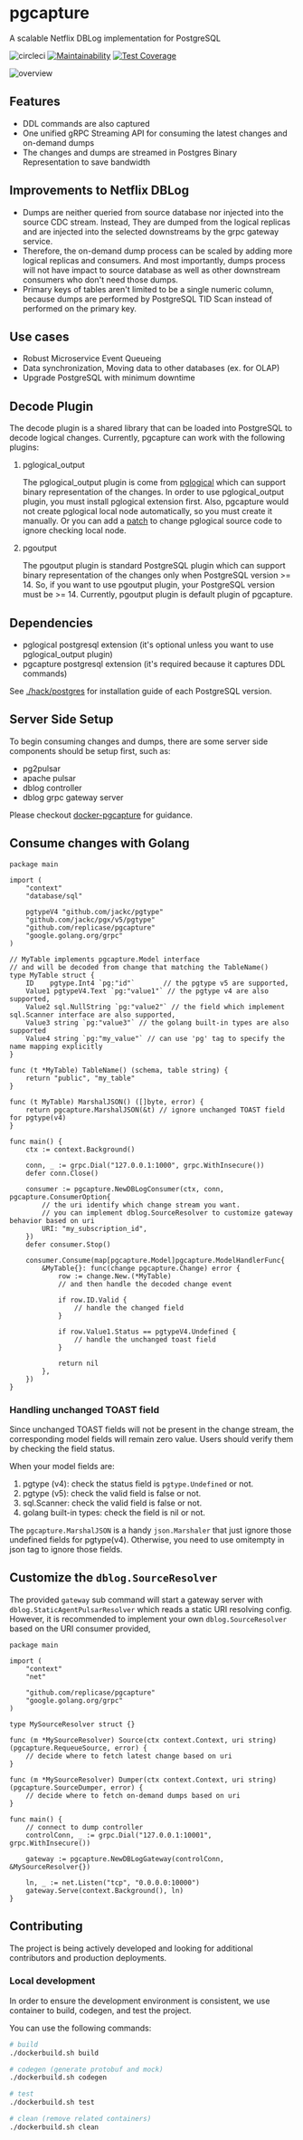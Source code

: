 # pgcapture

A scalable Netflix DBLog implementation for PostgreSQL

![circleci](https://circleci.com/gh/replicase/pgcapture.svg?style=shield)
[![Maintainability](https://api.codeclimate.com/v1/badges/efd0f50a92233b34ae5e/maintainability)](https://codeclimate.com/github/rueian/pgcapture/maintainability)
[![Test Coverage](https://api.codeclimate.com/v1/badges/efd0f50a92233b34ae5e/test_coverage)](https://codeclimate.com/github/rueian/pgcapture/test_coverage)

![overview](./hack/images/overview.png)

## Features
* DDL commands are also captured
* One unified gRPC Streaming API for consuming the latest changes and on-demand dumps
* The changes and dumps are streamed in Postgres Binary Representation to save bandwidth

## Improvements to Netflix DBLog
* Dumps are neither queried from source database nor injected into the source CDC stream.
  Instead, They are dumped from the logical replicas and are injected into the selected downstreams by the grpc gateway service.
* Therefore, the on-demand dump process can be scaled by adding more logical replicas and consumers.
  And most importantly, dumps process will not have impact to source database as well as other downstream consumers who don't need those dumps.   
* Primary keys of tables aren't limited to be a single numeric column, because dumps are performed by PostgreSQL TID Scan instead of performed on the primary key.
  
## Use cases
* Robust Microservice Event Queueing
* Data synchronization, Moving data to other databases (ex. for OLAP)
* Upgrade PostgreSQL with minimum downtime

## Decode Plugin
The decode plugin is a shared library that can be loaded into PostgreSQL to decode logical changes.
Currently, pgcapture can work with the following plugins:
1. pglogical_output 

     The pglogical_output plugin is come from [pglogical](https://github.com/2ndQuadrant/pglogical) which can support binary representation of the changes. In order to use pglogical_output plugin, you must install pglogical extension first. Also, pgcapture would not create pglogical local node automatically, so you must create it manually. Or you can add a [patch](hack/postgres/14/pglogical/pglogical.patch) to change pglogical source code to ignore checking local node.

2. pgoutput

     The pgoutput plugin is standard PostgreSQL plugin which can support binary representation of the changes only when PostgreSQL version >= 14. So, if you want to use pgoutput plugin, your PostgreSQL version must be >= 14. Currently, pgoutput plugin is default plugin of pgcapture.

## Dependencies
* pglogical postgresql extension (it's optional unless you want to use pglogical_output plugin)
* pgcapture postgresql extension (it's required because it captures DDL commands)

See [./hack/postgres](./hack/postgres) for installation guide of each PostgreSQL version.

## Server Side Setup

To begin consuming changes and dumps, there are some server side components should be setup first, such as:

* pg2pulsar
* apache pulsar
* dblog controller
* dblog grpc gateway server

Please checkout [docker-pgcapture](https://github.com/replicase/docker-pgcapture) for guidance.

## Consume changes with Golang

```golang
package main

import (
    "context"
    "database/sql"

    pgtypeV4 "github.com/jackc/pgtype"
    "github.com/jackc/pgx/v5/pgtype"
    "github.com/replicase/pgcapture"
    "google.golang.org/grpc"
)

// MyTable implements pgcapture.Model interface
// and will be decoded from change that matching the TableName()
type MyTable struct {
    ID    pgtype.Int4 `pg:"id"`       // the pgtype v5 are supported, 
    Value1 pgtypeV4.Text `pg:"value1"` // the pgtype v4 are also supported,
    Value2 sql.NullString `pg:"value2"` // the field which implement sql.Scanner interface are also supported,
    Value3 string `pg:"value3"` // the golang built-in types are also supported 
    Value4 string `pg:"my_value"` // can use 'pg' tag to specify the name mapping explicitly
}

func (t *MyTable) TableName() (schema, table string) {
    return "public", "my_table"
}

func (t MyTable) MarshalJSON() ([]byte, error) {
    return pgcapture.MarshalJSON(&t) // ignore unchanged TOAST field for pgtype(v4)
}

func main() {
    ctx := context.Background()

    conn, _ := grpc.Dial("127.0.0.1:1000", grpc.WithInsecure())
    defer conn.Close()

    consumer := pgcapture.NewDBLogConsumer(ctx, conn, pgcapture.ConsumerOption{
        // the uri identify which change stream you want.
        // you can implement dblog.SourceResolver to customize gateway behavior based on uri
        URI: "my_subscription_id", 
    })
    defer consumer.Stop()

    consumer.Consume(map[pgcapture.Model]pgcapture.ModelHandlerFunc{
        &MyTable{}: func(change pgcapture.Change) error {
            row := change.New.(*MyTable) 
            // and then handle the decoded change event
			
            if row.ID.Valid {
                // handle the changed field
            }

            if row.Value1.Status == pgtypeV4.Undefined {
                // handle the unchanged toast field
            }

            return nil
        },
    })
}
```

### Handling unchanged TOAST field

Since unchanged TOAST fields will not be present in the change stream, the corresponding model fields will remain zero value.
Users should verify them by checking the field status.

When your model fields are:
1. pgtype (v4): check the status field is `pgtype.Undefined` or not.
2. pgtype (v5): check the valid field is false or not.
3. sql.Scanner: check the valid field is false or not.
4. golang built-in types: check the field is nil or not.

The `pgcapture.MarshalJSON` is a handy `json.Marshaler` that just ignore those undefined fields for pgtype(v4).
Otherwise, you need to use omitempty in json tag to ignore those fields.

## Customize the `dblog.SourceResolver`

The provided `gateway` sub command will start a gateway server with `dblog.StaticAgentPulsarResolver` which reads a static URI resolving config.
However, it is recommended to implement your own `dblog.SourceResolver` based on the URI consumer provided, 

```golang
package main

import (
    "context"
    "net"
	
    "github.com/replicase/pgcapture"
    "google.golang.org/grpc"
)

type MySourceResolver struct {}

func (m *MySourceResolver) Source(ctx context.Context, uri string) (pgcapture.RequeueSource, error) {
    // decide where to fetch latest change based on uri
}

func (m *MySourceResolver) Dumper(ctx context.Context, uri string) (pgcapture.SourceDumper, error) {
    // decide where to fetch on-demand dumps based on uri
}

func main() {
    // connect to dump controller
    controlConn, _ := grpc.Dial("127.0.0.1:10001", grpc.WithInsecure())

    gateway := pgcapture.NewDBLogGateway(controlConn, &MySourceResolver{})

    ln, _ := net.Listen("tcp", "0.0.0.0:10000")
    gateway.Serve(context.Background(), ln)
}

```

## Contributing
The project is being actively developed and looking for additional contributors and production deployments.

### Local development
In order to ensure the development environment is consistent, we use container to build, codegen, and test the project.

You can use the following commands:
```bash
# build
./dockerbuild.sh build

# codegen (generate protobuf and mock)
./dockerbuild.sh codegen

# test
./dockerbuild.sh test

# clean (remove related containers)
./dockerbuild.sh clean
```
